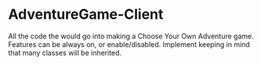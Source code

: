 AdventureGame-Client
====================

All the code the would go into making a Choose Your Own Adventure game. Features can be always on, or enable/disabled. Implement keeping in mind that many classes will be inherited.
